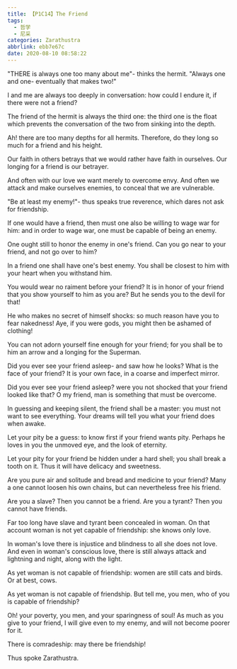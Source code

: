 ```yaml
---
title: 【P1C14】The Friend
tags:
  - 哲学
  - 尼采
categories: Zarathustra
abbrlink: ebb7e67c
date: 2020-08-10 08:58:22
---
```

"THERE is always one too many about me"- thinks the hermit. "Always one and one- eventually that makes two!"

I and me are always too deeply in conversation: how could I endure it, if there were not a friend?

The friend of the hermit is always the third one: the third one is the float which prevents the conversation of the two from sinking into the depth.

Ah! there are too many depths for all hermits. Therefore, do they long so much for a friend and his height.

Our faith in others betrays that we would rather have faith in ourselves. Our longing for a friend is our betrayer.

And often with our love we want merely to overcome envy. And often we attack and make ourselves enemies, to conceal that we are vulnerable.

"Be at least my enemy!"- thus speaks true reverence, which dares not ask for friendship.

If one would have a friend, then must one also be willing to wage war for him: and in order to wage war, one must be capable of being an enemy.

One ought still to honor the enemy in one's friend. Can you go near to your friend, and not go over to him?

In a friend one shall have one's best enemy. You shall be closest to him with your heart when you withstand him.

You would wear no raiment before your friend? It is in honor of your friend that you show yourself to him as you are? But he sends you to the devil for that!

He who makes no secret of himself shocks: so much reason have you to fear nakedness! Aye, if you were gods, you might then be ashamed of clothing!

You can not adorn yourself fine enough for your friend; for you shall be to him an arrow and a longing for the Superman.

Did you ever see your friend asleep- and saw how he looks? What is the face of your friend? It is your own face, in a coarse and imperfect mirror.

Did you ever see your friend asleep? were you not shocked that your friend looked like that? O my friend, man is something that must be overcome.

In guessing and keeping silent, the friend shall be a master: you must not want to see everything. Your dreams will tell you what your friend does when awake.

Let your pity be a guess: to know first if your friend wants pity. Perhaps he loves in you the unmoved eye, and the look of eternity.

Let your pity for your friend be hidden under a hard shell; you shall break a tooth on it. Thus it will have delicacy and sweetness.

Are you pure air and solitude and bread and medicine to your friend? Many a one cannot loosen his own chains, but can nevertheless free his friend.

Are you a slave? Then you cannot be a friend. Are you a tyrant? Then you cannot have friends.

Far too long have slave and tyrant been concealed in woman. On that account woman is not yet capable of friendship: she knows only love.

In woman's love there is injustice and blindness to all she does not love. And even in woman's conscious love, there is still always attack and lightning and night, along with the light.

As yet woman is not capable of friendship: women are still cats and birds. Or at best, cows.

As yet woman is not capable of friendship. But tell me, you men, who of you is capable of friendship?

Oh! your poverty, you men, and your sparingness of soul! As much as you give to your friend, I will give even to my enemy, and will not become poorer for it.

There is comradeship: may there be friendship!

Thus spoke Zarathustra.
